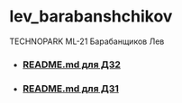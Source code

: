 # lev_barabanshchikov
TECHNOPARK ML-21 Барабанщиков Лев

- ### [README.md для ДЗ2](online_inference/README.md)
- ### [README.md для ДЗ1](ml_project/README.md)